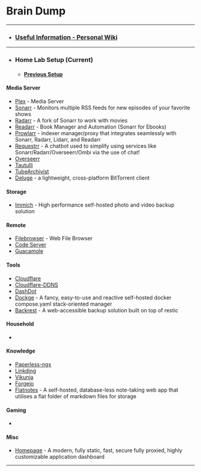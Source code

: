 #  Brain Dump
-----

- ### [Useful Information - Personal Wiki](https://forgejo.homems.net/paulo/useful-information)
-----

- ### Home Lab Setup (Current) 
    - #### [Previous Setup](https://forgejo.homems.net/paulo/.profile/src/branch/main/previous_setups.md)

#### Media Server
 - [Plex](https://forgejo.homems.net/paulo/homelab/src/branch/main/plex/) - Media Server
 - [Sonarr](https://forgejo.homems.net/paulo/homelab/src/branch/main/sonarr/) - Monitors multiple RSS feeds for new episodes of your favorite shows
 - [Radarr](https://forgejo.homems.net/paulo/homelab/src/branch/main/radarr/) - A fork of Sonarr to work with movies
 - [Readarr](https://forgejo.homems.net/paulo/homelab/src/branch/main/readarr) - Book Manager and Automation (Sonarr for Ebooks)
 - [Prowlarr](https://forgejo.homems.net/paulo/homelab/src/branch/main/prowlarr/) - indexer manager/proxy that integrates seamlessly with Sonarr, Radarr, Lidarr, and Readarr
 - [Requestrr](https://forgejo.homems.net/paulo/homelab/src/branch/main/requestrr/) - A chatbot used to simplify using services like Sonarr/Radarr/Overseerr/Ombi via the use of chat!
 - [Overseerr](https://forgejo.homems.net/paulo/homelab/src/branch/main/overseerr)
 - [Tautulli](https://forgejo.homems.net/paulo/homelab/src/branch/main/tautulli)
 - [TubeArchivist](https://forgejo.homems.net/paulo/homelab/src/branch/main/tubearchivist)
 - [Deluge](https://forgejo.homems.net/paulo/homelab/src/branch/main/deluge/) - a lightweight, cross-platform BitTorrent client

#### Storage
 - [Immich](https://forgejo.homems.net/paulo/homelab/src/branch/main/immich) - High performance self-hosted photo and video backup solution

#### Remote
- [Filebrowser](https://forgejo.homems.net/paulo/homelab/src/branch/main/filebrowser/) - Web File Browser
- [Code Server](https://forgejo.homems.net/paulo/homelab/src/branch/main/code-server)
- [Guacamole](https://forgejo.homems.net/paulo/homelab/src/branch/main/guacamole)

#### Tools
 - [Cloudflare](https://forgejo.homems.net/paulo/homelab/src/branch/main/cloudflare/)
 - [Cloudflare-DDNS](https://forgejo.homems.net/paulo/homelab/src/branch/main/cloudflare-ddns)
 - [DashDot](https://forgejo.homems.net/paulo/homelab/src/branch/main/dashdot)
 - [Dockge](https://forgejo.homems.net/paulo/homelab/src/branch/main/dockge/) - A fancy, easy-to-use and reactive self-hosted docker compose.yaml stack-oriented manager
 - [Backrest](https://forgejo.homems.net/paulo/homelab/src/branch/main/backrest) - A web-accessible backup solution built on top of restic

#### Household
- 

#### Knowledge
 - [Paperless-ngx](https://forgejo.homems.net/paulo/homelab/src/branch/main/paperless-ngx)
 - [Linkding](https://forgejo.homems.net/paulo/homelab/src/branch/main/linkding)
 - [Vikunja](https://forgejo.homems.net/paulo/homelab/src/branch/main/vikunja)
 - [Forgejo](https://forgejo.homems.net/paulo/homelab/src/branch/main/forgejo)
 - [Flatnotes](https://forgejo.homems.net/paulo/homelab/src/branch/main/flatnotes/) - A self-hosted, database-less note-taking web app that utilises a flat folder of markdown files for storage

#### Gaming

 - 

#### Misc
 - [Homepage](https://forgejo.homems.net/paulo/homelab/src/branch/main/homepage/) - A modern, fully static, fast, secure fully proxied, highly customizable application dashboard

-----
